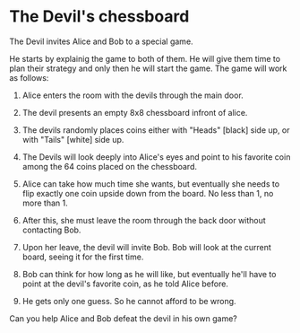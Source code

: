 # The Devil's chessboard
The Devil invites Alice and Bob to a special game. 

He starts by explainig the game to both of them. He will give them time to plan their strategy and only then he will start the game.
The game will work as follows:

1.  Alice enters the room with the devils through the main door. 
2.  The devil presents an empty 8x8 chessboard infront of alice.
3. The devils randomly places coins either with "Heads" [black] side up, or with "Tails" [white] side up.
4. The Devils will look deeply into Alice's eyes and point to his favorite coin among the 64 coins placed on the chessboard. 
5. Alice can take how much time she wants, but eventually she needs to flip exactly one coin upside down from the board. No less than 1, no more than 1. 
6. After this, she must leave the room through the back door without contacting Bob. 

7. Upon her leave, the devil will invite Bob. Bob will look at the current board, seeing it for the first time.
8. Bob can think for how long as he will like, but eventually he'll have to point at the devil's favorite coin, as he told Alice before. 
9. He gets only one guess. So he cannot afford to be wrong.


Can you help Alice and Bob defeat the devil in his own game?
